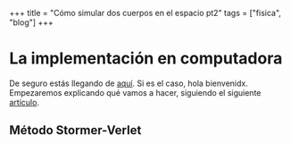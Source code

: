 +++
title = "Cómo simular dos cuerpos en el espacio pt2"
tags = ["fisica", "blog"]
+++

# La implementación en computadora

De seguro estás llegando de [aquí](../orbital). Si es el caso, hola bienvenidx. Empezaremos explicando qué vamos a hacer, siguiendo el siguiente [artículo](doi:10.1017/S0962492902000144).

## Método Stormer-Verlet
